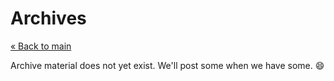 Archives
========
[&laquo; Back to main](README.md)

Archive material does not yet exist. 
We'll post some when we have some. :smile:
